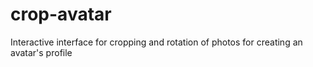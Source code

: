 # crop-avatar
Interactive interface for cropping and rotation of photos for creating an avatar's profile
